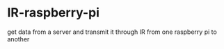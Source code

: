 # IR-raspberry-pi
get data from a server and transmit it through IR from one raspberry pi to another
